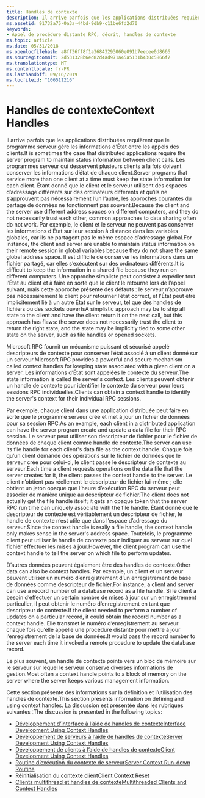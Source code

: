 ```yaml
---
title: Handles de contexte
description: Il arrive parfois que les applications distribuées requièrent que le programme serveur gère les informations d’État entre les appels des clients.
ms.assetid: 91732a75-0a3a-44bd-9db9-c11be6fd2d70
keywords:
- Appel de procédure distante RPC, décrit, handles de contexte
ms.topic: article
ms.date: 05/31/2018
ms.openlocfilehash: a8ff36ff8f1a36843293060e091b7eecee0d8666
ms.sourcegitcommit: 2d531328b6ed82d4ad971a45a5131b430c5866f7
ms.translationtype: MT
ms.contentlocale: fr-FR
ms.lasthandoff: 09/16/2019
ms.locfileid: "106511216"
---
```

# <a name="context-handles"></a><span data-ttu-id="cf9d4-104">Handles de contexte</span><span class="sxs-lookup"><span data-stu-id="cf9d4-104">Context Handles</span></span>

<span data-ttu-id="cf9d4-105">Il arrive parfois que les applications distribuées requièrent que le programme serveur gère les informations d’État entre les appels des clients.</span><span class="sxs-lookup"><span data-stu-id="cf9d4-105">It is sometimes the case that distributed applications require the server program to maintain status information between client calls.</span></span> <span data-ttu-id="cf9d4-106">Les programmes serveur qui desservent plusieurs clients à la fois doivent conserver les informations d’état de chaque client.</span><span class="sxs-lookup"><span data-stu-id="cf9d4-106">Server programs that service more than one client at a time must keep the state information for each client.</span></span> <span data-ttu-id="cf9d4-107">Étant donné que le client et le serveur utilisent des espaces d’adressage différents sur des ordinateurs différents et qu’ils ne s’approuvent pas nécessairement l’un l’autre, les approches courantes du partage de données ne fonctionnent pas souvent.</span><span class="sxs-lookup"><span data-stu-id="cf9d4-107">Because the client and the server use different address spaces on different computers, and they do not necessarily trust each other, common approaches to data sharing often do not work.</span></span> <span data-ttu-id="cf9d4-108">Par exemple, le client et le serveur ne peuvent pas conserver les informations d’État sur leur session à distance dans les variables globales, car ils ne partagent pas le même espace d’adressage global.</span><span class="sxs-lookup"><span data-stu-id="cf9d4-108">For instance, the client and server are unable to maintain status information on their remote session in global variables because they do not share the same global address space.</span></span> <span data-ttu-id="cf9d4-109">Il est difficile de conserver les informations dans un fichier partagé, car elles s’exécutent sur des ordinateurs différents.</span><span class="sxs-lookup"><span data-stu-id="cf9d4-109">It is difficult to keep the information in a shared file because they run on different computers.</span></span> <span data-ttu-id="cf9d4-110">Une approche simpliste peut consister à expédier tout l’État au client et à faire en sorte que le client le retourne lors de l’appel suivant, mais cette approche présente des défauts : le serveur n’approuve pas nécessairement le client pour retourner l’état correct, et l’État peut être implicitement lié à un autre État sur le serveur, tel que des handles de fichiers ou des sockets ouverts</span><span class="sxs-lookup"><span data-stu-id="cf9d4-110">A simplistic approach may be to ship all state to the client and have the client return it on the next call, but this approach has flaws: the server does not necessarily trust the client to return the right state, and the state may be implicitly tied to some other state on the server, such as file handles or opened sockets.</span></span>

<span data-ttu-id="cf9d4-111">Microsoft RPC fournit un mécanisme puissant et sécurisé appelé descripteurs de contexte pour conserver l’état associé à un client donné sur un serveur.</span><span class="sxs-lookup"><span data-stu-id="cf9d4-111">Microsoft RPC provides a powerful and secure mechanism called context handles for keeping state associated with a given client on a server.</span></span> <span data-ttu-id="cf9d4-112">Les informations d’État sont appelées le contexte du serveur.</span><span class="sxs-lookup"><span data-stu-id="cf9d4-112">The state information is called the server's context.</span></span> <span data-ttu-id="cf9d4-113">Les clients peuvent obtenir un handle de contexte pour identifier le contexte du serveur pour leurs sessions RPC individuelles.</span><span class="sxs-lookup"><span data-stu-id="cf9d4-113">Clients can obtain a context handle to identify the server's context for their individual RPC sessions.</span></span>

<span data-ttu-id="cf9d4-114">Par exemple, chaque client dans une application distribuée peut faire en sorte que le programme serveur crée et met à jour un fichier de données pour sa session RPC.</span><span class="sxs-lookup"><span data-stu-id="cf9d4-114">As an example, each client in a distributed application can have the server program create and update a data file for their RPC session.</span></span> <span data-ttu-id="cf9d4-115">Le serveur peut utiliser son descripteur de fichier pour le fichier de données de chaque client comme handle de contexte.</span><span class="sxs-lookup"><span data-stu-id="cf9d4-115">The server can use its file handle for each client's data file as the context handle.</span></span> <span data-ttu-id="cf9d4-116">Chaque fois qu’un client demande des opérations sur le fichier de données que le serveur crée pour celui-ci, le client passe le descripteur de contexte au serveur.</span><span class="sxs-lookup"><span data-stu-id="cf9d4-116">Each time a client requests operations on the data file that the server creates for it, the client passes the context handle to the server.</span></span> <span data-ttu-id="cf9d4-117">Le client n’obtient pas réellement le descripteur de fichier lui-même ; elle obtient un jeton opaque que l’heure d’exécution RPC du serveur peut associer de manière unique au descripteur de fichier.</span><span class="sxs-lookup"><span data-stu-id="cf9d4-117">The client does not actually get the file handle itself; it gets an opaque token that the server RPC run time can uniquely associate with the file handle.</span></span> <span data-ttu-id="cf9d4-118">Étant donné que le descripteur de contexte est véritablement un descripteur de fichier, le handle de contexte n’est utile que dans l’espace d’adressage du serveur.</span><span class="sxs-lookup"><span data-stu-id="cf9d4-118">Since the context handle is really a file handle, the context handle only makes sense in the server's address space.</span></span> <span data-ttu-id="cf9d4-119">Toutefois, le programme client peut utiliser le handle de contexte pour indiquer au serveur sur quel fichier effectuer les mises à jour.</span><span class="sxs-lookup"><span data-stu-id="cf9d4-119">However, the client program can use the context handle to tell the server on which file to perform updates.</span></span>

<span data-ttu-id="cf9d4-120">D’autres données peuvent également être des handles de contexte.</span><span class="sxs-lookup"><span data-stu-id="cf9d4-120">Other data can also be context handles.</span></span> <span data-ttu-id="cf9d4-121">Par exemple, un client et un serveur peuvent utiliser un numéro d’enregistrement d’un enregistrement de base de données comme descripteur de fichier.</span><span class="sxs-lookup"><span data-stu-id="cf9d4-121">For instance, a client and server can use a record number of a database record as a file handle.</span></span> <span data-ttu-id="cf9d4-122">Si le client a besoin d’effectuer un certain nombre de mises à jour sur un enregistrement particulier, il peut obtenir le numéro d’enregistrement en tant que descripteur de contexte.</span><span class="sxs-lookup"><span data-stu-id="cf9d4-122">If the client needed to perform a number of updates on a particular record, it could obtain the record number as a context handle.</span></span> <span data-ttu-id="cf9d4-123">Elle transmet le numéro d’enregistrement au serveur chaque fois qu’elle appelle une procédure distante pour mettre à jour l’enregistrement de la base de données.</span><span class="sxs-lookup"><span data-stu-id="cf9d4-123">It would pass the record number to the server each time it invoked a remote procedure to update the database record.</span></span>

<span data-ttu-id="cf9d4-124">Le plus souvent, un handle de contexte pointe vers un bloc de mémoire sur le serveur sur lequel le serveur conserve diverses informations de gestion.</span><span class="sxs-lookup"><span data-stu-id="cf9d4-124">Most often a context handle points to a block of memory on the server where the server keeps various management information.</span></span>

<span data-ttu-id="cf9d4-125">Cette section présente des informations sur la définition et l’utilisation des handles de contexte.</span><span class="sxs-lookup"><span data-stu-id="cf9d4-125">This section presents information on defining and using context handles.</span></span> <span data-ttu-id="cf9d4-126">La discussion est présentée dans les rubriques suivantes :</span><span class="sxs-lookup"><span data-stu-id="cf9d4-126">The discussion is presented in the following topics:</span></span>

-   [<span data-ttu-id="cf9d4-127">Développement d’interface à l’aide de handles de contexte</span><span class="sxs-lookup"><span data-stu-id="cf9d4-127">Interface Development Using Context Handles</span></span>](interface-development-using-context-handles.md)
-   [<span data-ttu-id="cf9d4-128">Développement de serveurs à l’aide de handles de contexte</span><span class="sxs-lookup"><span data-stu-id="cf9d4-128">Server Development Using Context Handles</span></span>](server-development-using-context-handles.md)
-   [<span data-ttu-id="cf9d4-129">Développement de clients à l’aide de handles de contexte</span><span class="sxs-lookup"><span data-stu-id="cf9d4-129">Client Development Using Context Handles</span></span>](client-development-using-context-handles.md)
-   [<span data-ttu-id="cf9d4-130">Routine d’exécution du contexte de serveur</span><span class="sxs-lookup"><span data-stu-id="cf9d4-130">Server Context Run-down Routine</span></span>](server-context-run-down-routine.md)
-   [<span data-ttu-id="cf9d4-131">Réinitialisation du contexte client</span><span class="sxs-lookup"><span data-stu-id="cf9d4-131">Client Context Reset</span></span>](client-context-reset.md)
-   [<span data-ttu-id="cf9d4-132">Clients multithread et handles de contexte</span><span class="sxs-lookup"><span data-stu-id="cf9d4-132">Multithreaded Clients and Context Handles</span></span>](multithreaded-clients-and-context-handles.md)

 

 




